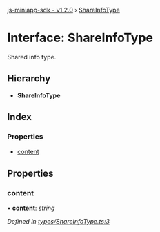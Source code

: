 [js-miniapp-sdk - v1.2.0](../README.md) › [ShareInfoType](shareinfotype.md)

# Interface: ShareInfoType

Shared info type.

## Hierarchy

* **ShareInfoType**

## Index

### Properties

* [content](shareinfotype.md#content)

## Properties

###  content

• **content**: *string*

*Defined in [types/ShareInfoType.ts:3](https://github.com/rakutentech/js-miniapp/blob/2466e71/js-miniapp-sdk/src/types/ShareInfoType.ts#L3)*
